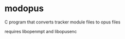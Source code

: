 # modopus
C program that converts tracker module files to opus files

requires libopenmpt and libopusenc
